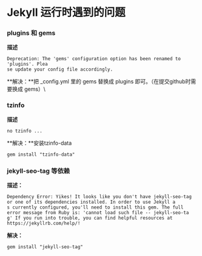 # Jekyll 运行时遇到的问题

### plugins 和 gems

**描述**

```
Deprecation: The 'gems' configuration option has been renamed to 'plugins'. Plea
se update your config file accordingly.
```

**解决：**把 _config.yml 里的 gems 替换成 plugins 即可。（在提交github时需要换成 gems）\

### tzinfo

**描述**

```
no tzinfo ...
```

**解决：**安装tzinfo-data

```
gem install "tzinfo-data"
```

### jekyll-seo-tag 等依赖

**描述：**

```
Dependency Error: Yikes! It looks like you don't have jekyll-seo-tag or one of its dependencies installed. In order to use Jekyll a
s currently configured, you'll need to install this gem. The full error message from Ruby is: 'cannot load such file -- jekyll-seo-ta
g' If you run into trouble, you can find helpful resources at https://jekyllrb.com/help/!
```

**解决：**

```
gem install "jekyll-seo-tag"
```

